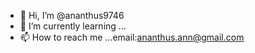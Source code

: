 - 👋 Hi, I’m @ananthus9746
- 🌱 I’m currently learning ...
- 📫 How to reach me ...email:ananthus.ann@gmail.com

